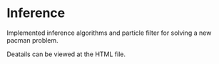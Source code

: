 # Inference

Implemented inference algorithms and particle filter for solving a new pacman problem.

Deatails can be viewed at the HTML file.
